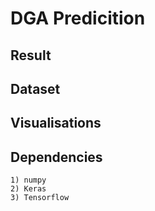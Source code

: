 # DGA Predicition

## Result 


## Dataset


## Visualisations


## Dependencies 
    1) numpy 
    2) Keras
    3) Tensorflow
